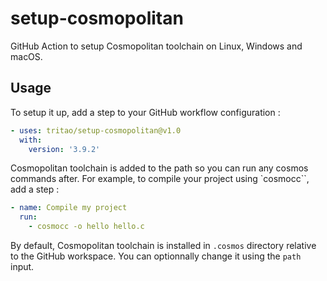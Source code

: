 # setup-cosmopolitan

GitHub Action to setup Cosmopolitan toolchain on Linux, Windows and macOS.

## Usage

To setup it up, add a step to your GitHub workflow configuration :

```yaml
- uses: tritao/setup-cosmopolitan@v1.0
  with:
    version: '3.9.2'
```

Cosmopolitan toolchain is added to the path so you can run any cosmos commands
after. For example, to compile your project using `cosmocc``, add a step :

```yaml
- name: Compile my project
  run:
    - cosmocc -o hello hello.c
```

By default, Cosmopolitan toolchain is installed in `.cosmos` directory relative
to the GitHub workspace. You can optionnally change it using the `path` input.
